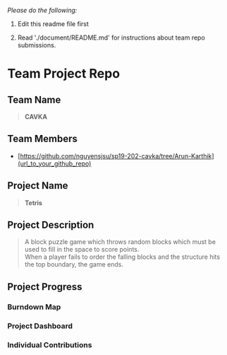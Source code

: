 
*Please do the following:*

1. Edit this readme file first

2. Read './document/README.md' for instructions about team repo submissions.


# Team Project Repo 

## Team Name
><b>CAVKA</b>
## Team Members

* [https://github.com/nguyensjsu/sp19-202-cavka/tree/Arun-Karthik](url_to_your_github_repo)

## Project Name
><b>Tetris</b>
## Project Description
>A block puzzle game which throws random blocks which must be used to fill in the space to score points.<br>
>When a player fails to order the falling blocks and the structure hits the top boundary, the game ends.<br>
## Project Progress

### Burndown Map

### Project Dashboard

### Individual Contributions

